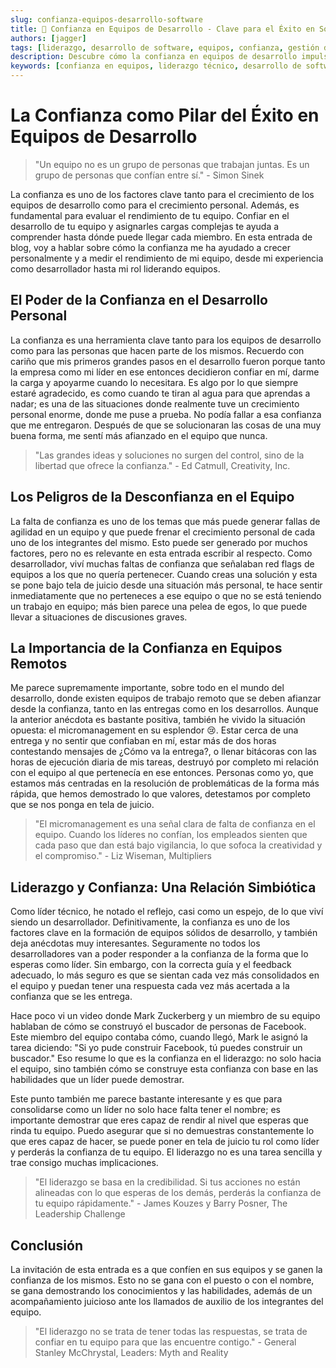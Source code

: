 ```yaml
---
slug: confianza-equipos-desarrollo-software
title: 🤝 Confianza en Equipos de Desarrollo - Clave para el Éxito en Software
authors: [jagger]
tags: [liderazgo, desarrollo de software, equipos, confianza, gestión de equipos, micromanagement, cultura organizacional]
description: Descubre cómo la confianza en equipos de desarrollo impulsa el éxito en proyectos de software. Aprende sobre liderazgo efectivo, crecimiento personal y gestión de equipos tecnológicos.
keywords: [confianza en equipos, liderazgo técnico, desarrollo de software, gestión de equipos, micromanagement, cultura organizacional, equipos de desarrollo]
---
```


# La Confianza como Pilar del Éxito en Equipos de Desarrollo

> "Un equipo no es un grupo de personas que trabajan juntas. Es un grupo de personas que confían entre sí." - Simon Sinek

La confianza es uno de los factores clave tanto para el crecimiento de los equipos de desarrollo como para el crecimiento personal. Además, es fundamental para evaluar el rendimiento de tu equipo. Confiar en el desarrollo de tu equipo y asignarles cargas complejas te ayuda a comprender hasta dónde puede llegar cada miembro. En esta entrada de blog, voy a hablar sobre cómo la confianza me ha ayudado a crecer personalmente y a medir el rendimiento de mi equipo, desde mi experiencia como desarrollador hasta mi rol liderando equipos.

## El Poder de la Confianza en el Desarrollo Personal

La confianza es una herramienta clave tanto para los equipos de desarrollo como para las personas que hacen parte de los mismos. Recuerdo con cariño que mis primeros grandes pasos en el desarrollo fueron porque tanto la empresa como mi líder en ese entonces decidieron confiar en mí, darme la carga y apoyarme cuando lo necesitara. Es algo por lo que siempre estaré agradecido, es como cuando te tiran al agua para que aprendas a nadar; es una de las situaciones donde realmente tuve un crecimiento personal enorme, donde me puse a prueba. No podía fallar a esa confianza que me entregaron. Después de que se solucionaran las cosas de una muy buena forma, me sentí más afianzado en el equipo que nunca.

> "Las grandes ideas y soluciones no surgen del control, sino de la libertad que ofrece la confianza." - Ed Catmull, Creativity, Inc.

## Los Peligros de la Desconfianza en el Equipo

La falta de confianza es uno de los temas que más puede generar fallas de agilidad en un equipo y que puede frenar el crecimiento personal de cada uno de los integrantes del mismo. Esto puede ser generado por muchos factores, pero no es relevante en esta entrada escribir al respecto. Como desarrollador, viví muchas faltas de confianza que señalaban red flags de equipos a los que no quería pertenecer. Cuando creas una solución y esta se pone bajo tela de juicio desde una situación más personal, te hace sentir inmediatamente que no perteneces a ese equipo o que no se está teniendo un trabajo en equipo; más bien parece una pelea de egos, lo que puede llevar a situaciones de discusiones graves.

## La Importancia de la Confianza en Equipos Remotos

Me parece supremamente importante, sobre todo en el mundo del desarrollo, donde existen equipos de trabajo remoto que se deben afianzar desde la confianza, tanto en las entregas como en los desarrollos. Aunque la anterior anécdota es bastante positiva, también he vivido la situación opuesta: el micromanagement en su esplendor 😢. Estar cerca de una entrega y no sentir que confiaban en mí, estar más de dos horas contestando mensajes de ¿Cómo va la entrega?, o llenar bitácoras con las horas de ejecución diaria de mis tareas, destruyó por completo mi relación con el equipo al que pertenecía en ese entonces. Personas como yo, que estamos más centradas en la resolución de problemáticas de la forma más rápida, que hemos demostrado lo que valores, detestamos por completo que se nos ponga en tela de juicio.

> "El micromanagement es una señal clara de falta de confianza en el equipo. Cuando los líderes no confían, los empleados sienten que cada paso que dan está bajo vigilancia, lo que sofoca la creatividad y el compromiso." - Liz Wiseman, Multipliers

## Liderazgo y Confianza: Una Relación Simbiótica

Como líder técnico, he notado el reflejo, casi como un espejo, de lo que viví siendo un desarrollador. Definitivamente, la confianza es uno de los factores clave en la formación de equipos sólidos de desarrollo, y también deja anécdotas muy interesantes. Seguramente no todos los desarrolladores van a poder responder a la confianza de la forma que lo esperas como líder. Sin embargo, con la correcta guía y el feedback adecuado, lo más seguro es que se sientan cada vez más consolidados en el equipo y puedan tener una respuesta cada vez más acertada a la confianza que se les entrega.

Hace poco vi un video donde Mark Zuckerberg y un miembro de su equipo hablaban de cómo se construyó el buscador de personas de Facebook. Este miembro del equipo contaba cómo, cuando llegó, Mark le asignó la tarea diciendo: "Si yo pude construir Facebook, tú puedes construir un buscador." Eso resume lo que es la confianza en el liderazgo: no solo hacia el equipo, sino también cómo se construye esta confianza con base en las habilidades que un líder puede demostrar.

Este punto también me parece bastante interesante y es que para consolidarse como un líder no solo hace falta tener el nombre; es importante demostrar que eres capaz de rendir al nivel que esperas que rinda tu equipo. Puedo asegurar que si no demuestras constantemente lo que eres capaz de hacer, se puede poner en tela de juicio tu rol como líder y perderás la confianza de tu equipo. El liderazgo no es una tarea sencilla y trae consigo muchas implicaciones.

> "El liderazgo se basa en la credibilidad. Si tus acciones no están alineadas con lo que esperas de los demás, perderás la confianza de tu equipo rápidamente." - James Kouzes y Barry Posner, The Leadership Challenge

## Conclusión

La invitación de esta entrada es a que confíen en sus equipos y se ganen la confianza de los mismos. Esto no se gana con el puesto o con el nombre, se gana demostrando los conocimientos y las habilidades, además de un acompañamiento juicioso ante los llamados de auxilio de los integrantes del equipo.

> "El liderazgo no se trata de tener todas las respuestas, se trata de confiar en tu equipo para que las encuentre contigo." - General Stanley McChrystal, Leaders: Myth and Reality